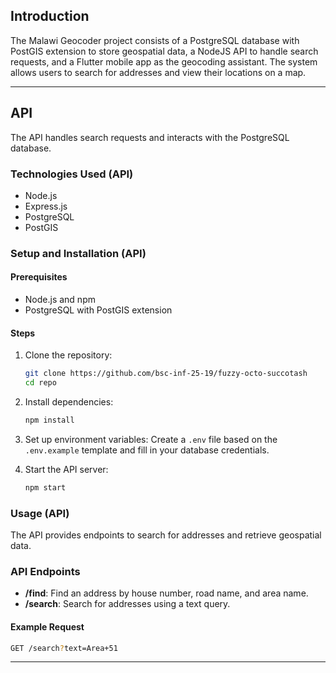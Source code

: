 ## Introduction

The Malawi Geocoder project consists of a PostgreSQL database with PostGIS extension to store geospatial data, a NodeJS API to handle search requests, and a Flutter mobile app as the geocoding assistant. The system allows users to search for addresses and view their locations on a map.

---

## API

The API handles search requests and interacts with the PostgreSQL database.

### Technologies Used (API)

- Node.js
- Express.js
- PostgreSQL
- PostGIS

### Setup and Installation (API)

#### Prerequisites

- Node.js and npm
- PostgreSQL with PostGIS extension

#### Steps

1. Clone the repository:
   ```bash
   git clone https://github.com/bsc-inf-25-19/fuzzy-octo-succotash
   cd repo
   ```

2. Install dependencies:
   ```bash
   npm install
   ```

3. Set up environment variables:
   Create a `.env` file based on the `.env.example` template and fill in your database credentials.

4. Start the API server:
   ```bash
   npm start
   ```

### Usage (API)

The API provides endpoints to search for addresses and retrieve geospatial data.

### API Endpoints

- **/find**: Find an address by house number, road name, and area name.
- **/search**: Search for addresses using a text query.

#### Example Request
```bash
GET /search?text=Area+51
```

---